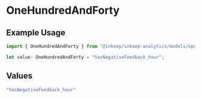 # OneHundredAndForty

## Example Usage

```typescript
import { OneHundredAndForty } from "@inkeep/inkeep-analytics/models/operations";

let value: OneHundredAndForty = "hasNegativeFeedback_hour";
```

## Values

```typescript
"hasNegativeFeedback_hour"
```